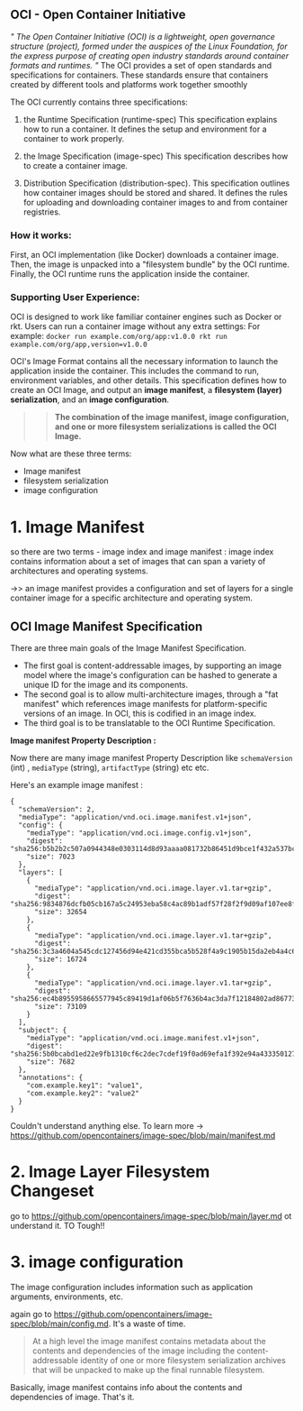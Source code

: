 ## OCI - Open Container Initiative
_" The Open Container Initiative (OCI) is a lightweight, open governance structure (project), formed under the auspices of the Linux Foundation, for the express purpose of creating open industry standards around container formats and runtimes. "_
The OCI provides a set of open standards and specifications for containers. These standards ensure that containers created by different tools and platforms work together smoothly

The OCI currently contains three specifications: 
1. the Runtime Specification (runtime-spec)
   This specification explains how to run a container. It defines the setup and environment for a container to work properly.
   
2. the Image Specification (image-spec)
   This specification describes how to create a container image.
  
3. Distribution Specification (distribution-spec).
   This specification outlines how container images should be stored and shared. It defines the rules for uploading and downloading container images to and from
   container registries.

### How it works:

First, an OCI implementation (like Docker) downloads a container image.
Then, the image is unpacked into a "filesystem bundle" by the OCI runtime.
Finally, the OCI runtime runs the application inside the container.

### Supporting User Experience:
OCI is designed to work like familiar container engines such as Docker or rkt. Users can run a container image without any extra settings:
For example:
`docker run example.com/org/app:v1.0.0
rkt run example.com/org/app,version=v1.0.0`

OCI's Image Format contains all the necessary information to launch the application inside the container. This includes the command to run, environment variables, and other details.  This specification defines how to create an OCI Image, and output an **image manifest**, a **filesystem (layer) serialization**, and an **image configuration**. 

>> **The combination of the image manifest, image configuration, and one or more filesystem serializations is called the OCI Image.**

Now what are these three terms:
- Image manifest
- filesystem serialization
- image configuration

# 1. Image Manifest

so there are two terms - image index and image manifest :
image index contains information about a set of images that can span a variety of architectures and operating systems.

->> an image manifest provides a configuration and set of layers for a single container image for a specific architecture and operating system.

## OCI Image Manifest Specification

There are three main goals of the Image Manifest Specification. 
- The first goal is content-addressable images, by supporting an image model where the image's configuration can be hashed to generate a unique ID for the image and its components.
- The second goal is to allow multi-architecture images, through a "fat manifest" which references image manifests for platform-specific versions of an image. In OCI, this is codified in an image index.
- The third goal is to be translatable to the OCI Runtime Specification.

**Image manifest Property Description :**

Now there are many image manifest Property Description 
like `schemaVersion` (int) , `mediaType` (string), `artifactType` (string) etc etc. 

Here's an example image manifest :
```
{
  "schemaVersion": 2,
  "mediaType": "application/vnd.oci.image.manifest.v1+json",
  "config": {
    "mediaType": "application/vnd.oci.image.config.v1+json",
    "digest": "sha256:b5b2b2c507a0944348e0303114d8d93aaaa081732b86451d9bce1f432a537bc7",
    "size": 7023
  },
  "layers": [
    {
      "mediaType": "application/vnd.oci.image.layer.v1.tar+gzip",
      "digest": "sha256:9834876dcfb05cb167a5c24953eba58c4ac89b1adf57f28f2f9d09af107ee8f0",
      "size": 32654
    },
    {
      "mediaType": "application/vnd.oci.image.layer.v1.tar+gzip",
      "digest": "sha256:3c3a4604a545cdc127456d94e421cd355bca5b528f4a9c1905b15da2eb4a4c6b",
      "size": 16724
    },
    {
      "mediaType": "application/vnd.oci.image.layer.v1.tar+gzip",
      "digest": "sha256:ec4b8955958665577945c89419d1af06b5f7636b4ac3da7f12184802ad867736",
      "size": 73109
    }
  ],
  "subject": {
    "mediaType": "application/vnd.oci.image.manifest.v1+json",
    "digest": "sha256:5b0bcabd1ed22e9fb1310cf6c2dec7cdef19f0ad69efa1f392e94a4333501270",
    "size": 7682
  },
  "annotations": {
    "com.example.key1": "value1",
    "com.example.key2": "value2"
  }
}
```

Couldn't understand anything else. To learn more -> https://github.com/opencontainers/image-spec/blob/main/manifest.md

# 2. Image Layer Filesystem Changeset

go to https://github.com/opencontainers/image-spec/blob/main/layer.md ot understand it. TO Tough!!

# 3. image configuration

The image configuration includes information such as application arguments, environments, etc. 

again go to https://github.com/opencontainers/image-spec/blob/main/config.md. It's a waste of time.

> At a high level the image manifest contains metadata about the contents and dependencies of the image including the content-addressable identity of one or more filesystem serialization archives that will be unpacked to make up the final runnable filesystem.

Basically, image manifest contains info about the contents and dependencies of image. That's it.
